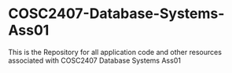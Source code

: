 # COSC2407-Database-Systems-Ass01
This is the Repository for all application code and other resources associated with COSC2407 Database Systems Ass01

